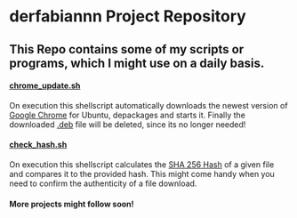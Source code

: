 # derfabiannn Project Repository

## This Repo contains some of my scripts or programs, which I might use on a daily basis.

#### [chrome_update.sh](https://github.com/derfabiannn/projects/blob/1dfe7781109182ee746a1cbab1eee9552547e136/chrome_update.sh)
On execution this shellscript automatically downloads the newest version of [Google Chrome](https://www.google.com/intl/en/chrome/) for Ubuntu, depackages and starts it. Finally the downloaded [.deb](https://en.wikipedia.org/wiki/Deb_(file_format)) file will be deleted, since its no longer needed!

#### [check_hash.sh](https://github.com/derfabiannn/Projects/blob/19988104dd67c08caad90b21a87eaa8a4eacc44f/check_hash.sh)
On execution this shellscript calculates the [SHA 256 Hash](https://en.wikipedia.org/wiki/SHA-2) of a given file and compares it to the provided hash. This might come handy when you need to confirm the authenticity of a file download.

#### More projects might follow soon!
